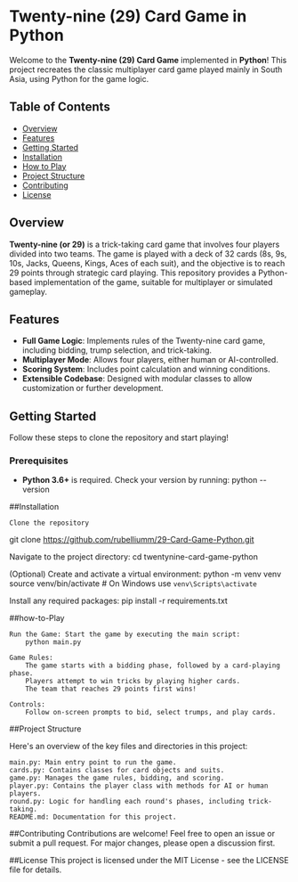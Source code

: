 # Twenty-nine (29) Card Game in Python

Welcome to the **Twenty-nine (29) Card Game** implemented in **Python**! This project recreates the classic multiplayer card game played mainly in South Asia, using Python for the game logic.

## Table of Contents
- [Overview](#overview)
- [Features](#features)
- [Getting Started](#getting-started)
- [Installation](#installation)
- [How to Play](#how-to-play)
- [Project Structure](#project-structure)
- [Contributing](#contributing)
- [License](#license)

## Overview
**Twenty-nine (or 29)** is a trick-taking card game that involves four players divided into two teams. The game is played with a deck of 32 cards (8s, 9s, 10s, Jacks, Queens, Kings, Aces of each suit), and the objective is to reach 29 points through strategic card playing. This repository provides a Python-based implementation of the game, suitable for multiplayer or simulated gameplay.

## Features
- **Full Game Logic**: Implements rules of the Twenty-nine card game, including bidding, trump selection, and trick-taking.
- **Multiplayer Mode**: Allows four players, either human or AI-controlled.
- **Scoring System**: Includes point calculation and winning conditions.
- **Extensible Codebase**: Designed with modular classes to allow customization or further development.

## Getting Started
Follow these steps to clone the repository and start playing!

### Prerequisites
- **Python 3.6+** is required. Check your version by running:
  python --version


##Installation

    Clone the repository

git clone https://github.com/rubelliumm/29-Card-Game-Python.git

Navigate to the project directory:
cd twentynine-card-game-python

(Optional) Create and activate a virtual environment:
    python -m venv venv
    source venv/bin/activate   # On Windows use `venv\Scripts\activate`

Install any required packages:
    pip install -r requirements.txt

##how-to-Play

    Run the Game: Start the game by executing the main script:
        python main.py

    Game Rules:
        The game starts with a bidding phase, followed by a card-playing phase.
        Players attempt to win tricks by playing higher cards.
        The team that reaches 29 points first wins!

    Controls:
        Follow on-screen prompts to bid, select trumps, and play cards.

##Project Structure

Here's an overview of the key files and directories in this project:

    main.py: Main entry point to run the game.
    cards.py: Contains classes for card objects and suits.
    game.py: Manages the game rules, bidding, and scoring.
    player.py: Contains the player class with methods for AI or human players.
    round.py: Logic for handling each round's phases, including trick-taking.
    README.md: Documentation for this project.

##Contributing
Contributions are welcome! Feel free to open an issue or submit a pull request. For major changes, please open a discussion first.

##License
This project is licensed under the MIT License - see the LICENSE file for details.
